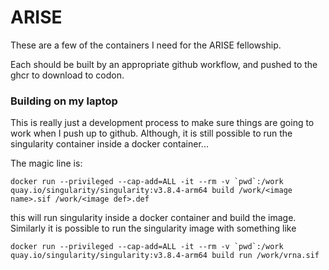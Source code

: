 # ARISE
These are a few of the containers I need for the ARISE fellowship.

Each should be built by an appropriate github workflow, and pushed to the ghcr to download to codon.

### Building on my laptop
This is really just a development process to make sure things are going to work when I push up to github. Although, it is still possible to run the singularity container inside a docker container...

The magic line is:
```
docker run --privileged --cap-add=ALL -it --rm -v `pwd`:/work quay.io/singularity/singularity:v3.8.4-arm64 build /work/<image name>.sif /work/<image def>.def
```
this will run singularity inside a docker container and build the image. Similarly it is possible to run the singularity image with something like
```
docker run --privileged --cap-add=ALL -it --rm -v `pwd`:/work quay.io/singularity/singularity:v3.8.4-arm64 build run /work/vrna.sif
```

